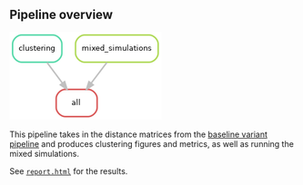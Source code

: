 ## Pipeline overview

![rulegraph](resources/rulegraph.png)

This pipeline takes in the distance matrices from the
[baseline variant pipeline](../baseline_variants) and produces clustering figures and
metrics, as well as running the mixed simulations.

See [`report.html`](report.html) for the results.

